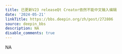 ```yaml
---
title: 已更新V23 releaseQt Creator依然不能中文输入编辑
date: '2024-05-21'
linkTitle: https://bbs.deepin.org/zh/post/272806
source: deepin_bbs
description: NA
disable_comments: true
---
```

NA
